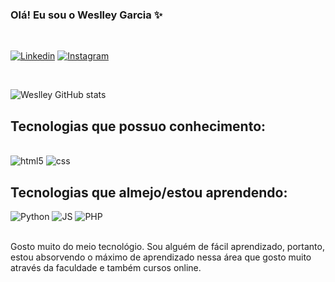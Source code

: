 ### Olá! Eu sou o Weslley Garcia ✨

<br/>

[![Linkedin](https://img.shields.io/badge/LinkedIn-0077B5?style=for-the-badge&logo=linkedin&logoColor=white)](https://www.linkedin.com/in/weslley-garcia-b033b8181/)
[![Instagram](https://img.shields.io/badge/Instagram-E4405F?style=for-the-badge&logo=instagram&logoColor=white)](https://www.instagram/yelley.w)

<br/>

![Weslley GitHub stats](https://github-readme-stats.vercel.app/api?username=wvgdev&show_icons=true&theme=onedark)

## Tecnologias que possuo conhecimento:

<div style="display: inline_block"><br/>
<img text-align="center" alt="html5" src="https://img.shields.io/badge/HTML-239120?style=for-the-badge&logo=html5&logoColor=white"/> 
<img text-align="center" alt="css" src="https://img.shields.io/badge/CSS-239120?&style=for-the-badge&logo=css3&logoColor=white"/>

## Tecnologias que almejo/estou aprendendo:

<img text-align="center" alt="Python" src="https://img.shields.io/badge/Python-3776AB?style=for-the-badge&logo=python&logoColor=white"/>
<img text-align="center" alt="JS" src="https://img.shields.io/badge/JavaScript-F7DF1E?style=for-the-badge&logo=javascript&logoColor=black"/>
<img text-align="center" alt="PHP" src="https://img.shields.io/badge/PHP-777BB4?style=for-the-badge&logo=php&logoColor=white"/>

</br>
</br>

Gosto muito do meio tecnológio. Sou alguém de fácil aprendizado, portanto, estou absorvendo o máximo de aprendizado nessa área que gosto muito através da faculdade e também cursos online.
